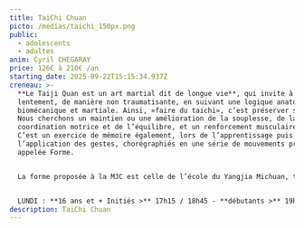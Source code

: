 ```yaml
---
title: TaïChi Chuan
picto: /medias/taichi_150px.png
public:
  - adolescents
  - adultes
anim: Cyril CHEGARAY
price: 126€ à 210€ /an
starting_date: 2025-09-22T15:15:34.937Z
creneau: >-
  **Le Taiji Quan est un art martial dit de longue vie**, qui invite à bouger
  lentement, de manière non traumatisante, en suivant une logique anatomique,
  biomécanique et martiale. Ainsi, «faire du taichi», c’est préserver son corps.
  Nous cherchons un maintien ou une amélioration de la souplesse, de la
  coordination motrice et de l’équilibre, et un renforcement musculaire doux.
  C’est un exercice de mémoire également, lors de l’apprentissage puis de
  l’application des gestes, chorégraphiés en une série de mouvements précis,
  appelée Forme.


  La forme proposée à la MJC est celle de l’école du Yangjia Michuan, transmise avec une approche conviviale et une progression pédagogique.


  LUNDI : **16 ans et + Initiés >** 17h15 / 18h45 - **débutants >** 19h00 / 20h30
description: TaïChi Chuan
---
```

